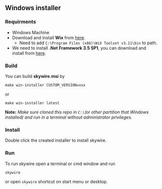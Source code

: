 ## Windows installer

### Requirments
- Windows Machine
- Download and Install **Wix** from [here](https://github.com/wixtoolset/wix3/releases/tag/wix3112rtm).
  - Need to add `C:\Program Files (x86)\WiX Toolset v3.11\bin` to path.
- We need to install **.Net Framework 3.5 SP1**, you can download and install from [here](https://dotnet.microsoft.com/en-us/download/dotnet-framework/thank-you/net35-sp1-web-installer).

### Build
You can build **skywire.msi** by
```
make win-installer CUSTOM_VERSION=xxx
```
or
```
make win-installer latest
```
__Note:__ _Make sure cloned this repo in `C:\`(or other partition that Windows installed) and run in a terminal without administrator privileges._

### Install
Double click the created installer to install skywire.

### Run
To run skywire open a terminal or cmd window and run
```
skywire
```
or open `skywire` shortcut on start menu or desktop.
